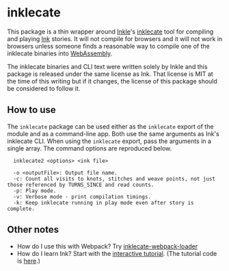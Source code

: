 # inklecate

This package is a thin wrapper around [Inkle](https://inkle.com)'s [inklecate](https://github.com/inkle/ink/blob/master/inklecate/) tool for compiling and playing [Ink](https://github.com/inkle/ink) stories. It will not compile for browsers and it will not work in browsers unless someone finds a reasonable way to compile one of the inklecate binaries into [WebAssembly](https://webassembly.org).

The inklecate binaries and CLI text were written solely by Inkle and this package is released under the same license as Ink. That license is MIT at the time of this writing but if it changes, the license of this package should be considered to follow it.

## How to use

The `inklecate` package can be used either as the `inklecate` export of the module and as a command-line app. Both use the same arguments as Ink's inklecate CLI. When using the `inklecate` export, pass the arguments in a single array. The command options are reproduced below.

```
  inklecate2 <options> <ink file>

  -o <outputFile>: Output file name.
  -c: Count all visits to knots, stitches and weave points, not just those referenced by TURNS_SINCE and read counts.
  -p: Play mode.
  -v: Verbose mode - print compilation timings.
  -k: Keep inklecate running in play mode even after story is complete.
```

## Other notes

* How do I use this with Webpack?
  Try [inklecate-webpack-loader](/furkleindustries/inklecate-webpack-loader/)
* How do I learn Ink?
  Start with the [interactive tutorial](https://furkleindustries/fictions/ink/ink_resources/ink-interactive-tutorial/). (The tutorial code is [here](/ink-interactive-tutorial).)
